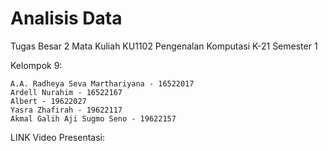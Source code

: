 # Analisis Data
Tugas Besar 2 Mata Kuliah KU1102 Pengenalan Komputasi K-21 Semester 1

Kelompok 9:

    A.A. Radheya Seva Marthariyana - 16522017
    Ardell Nurahim - 16522167
    Albert - 19622027
    Yasra Zhafirah - 19622117
    Akmal Galih Aji Sugmo Seno - 19622157

LINK Video Presentasi:
